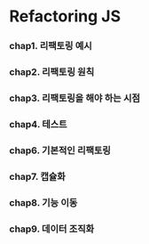 # Refactoring JS

### chap1. 리팩토링 예시

### chap2. 리팩토링 원칙

### chap3. 리팩토링을 해야 하는 시점

### chap4. 테스트

### chap6. 기본적인 리팩토링

### chap7. 캡슐화

### chap8. 기능 이동

### chap9. 데이터 조직화
